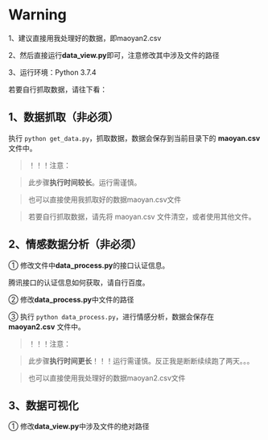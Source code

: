 # Warning

1、建议直接用我处理好的数据，即maoyan2.csv

2、然后直接运行**data_view.py**即可，注意修改其中涉及文件的路径

3、运行环境：Python 3.7.4

若要自行抓取数据，请往下看：

## 1、数据抓取（非必须）

执行 `python get_data.py`，抓取数据，数据会保存到当前目录下的 **maoyan.csv** 文件中。

> ！！！注意：

> 此步骤**执行时间较长**。运行需谨慎。

> 也可以直接使用我抓取好的数据maoyan.csv文件

> 若要自行抓取数据，请先将 maoyan.csv 文件清空，或者使用其他文件。

## 2、情感数据分析（非必须）

① 修改文件中**data_process.py**的接口认证信息。

腾讯接口的认证信息如何获取，请自行百度。

② 修改**data_process.py**中文件的路径

③ 执行 `python data_process.py`，进行情感分析，数据会保存在 **maoyan2.csv** 文件中。

> ！！！注意：

> 此步骤**执行时间更长**！！！运行需谨慎。反正我是断断续续跑了两天。。。

> 也可以直接使用我处理好的数据maoyan2.csv文件

## 3、数据可视化

① 修改**data_view.py**中涉及文件的绝对路径
